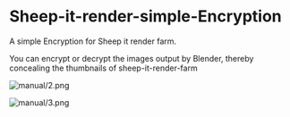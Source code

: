 # Sheep-it-render-simple-Encryption
A simple Encryption for Sheep it render farm.

You can encrypt or decrypt the images output by Blender, thereby concealing the thumbnails of sheep-it-render-farm




![manual/2.png](https://github.com/PhysicalMouse/Sheep-it-render-simple-Encryption/blob/main/manual/2.png)

![manual/3.png](https://github.com/PhysicalMouse/Sheep-it-render-simple-Encryption/blob/main/manual/3.png)
